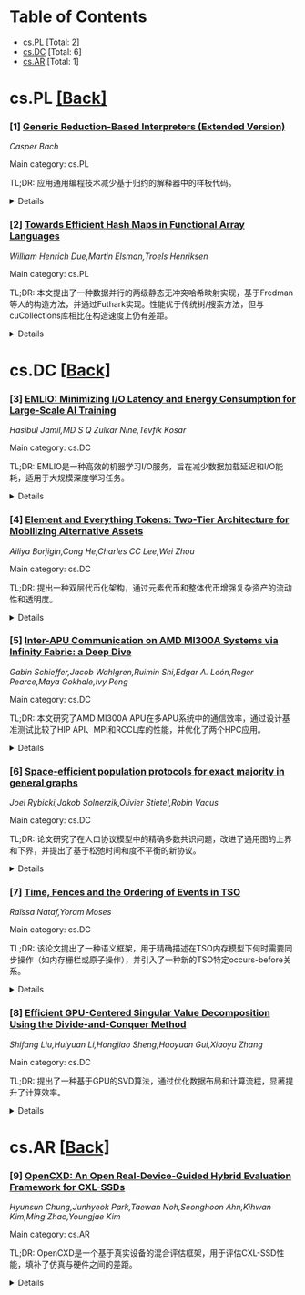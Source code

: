 <div id=toc></div>

# Table of Contents

- [cs.PL](#cs.PL) [Total: 2]
- [cs.DC](#cs.DC) [Total: 6]
- [cs.AR](#cs.AR) [Total: 1]


<div id='cs.PL'></div>

# cs.PL [[Back]](#toc)

### [1] [Generic Reduction-Based Interpreters (Extended Version)](https://arxiv.org/abs/2508.11297)
*Casper Bach*

Main category: cs.PL

TL;DR: 应用通用编程技术减少基于归约的解释器中的样板代码。


<details>
  <summary>Details</summary>
Motivation: 传统基于归约的解释器需要大量样板代码，增加了实现复杂度。

Method: 采用通用编程技术优化解释器的实现。

Result: 减少了样板代码，提高了开发效率。

Conclusion: 通用编程技术能有效简化基于归约的解释器的实现。

Abstract: Reduction-based interpreters are traditionally defined in terms of a one-step
reduction function which systematically decomposes a term into a potential
redex and context, contracts the redex, and recomposes it to construct the new
term to be further reduced. While implementing such interpreters follows a
systematic recipe, they often require interpreter engineers to write a
substantial amount of code -- much of it boilerplate. In this paper, we apply
well-known techniques from generic programming to reduce boilerplate code in
reduction-based interpreters.

</details>


### [2] [Towards Efficient Hash Maps in Functional Array Languages](https://arxiv.org/abs/2508.11443)
*William Henrich Due,Martin Elsman,Troels Henriksen*

Main category: cs.PL

TL;DR: 本文提出了一种数据并行的两级静态无冲突哈希映射实现，基于Fredman等人的构造方法，并通过Futhark实现。性能优于传统树/搜索方法，但与cuCollections库相比在构造速度上仍有差距。


<details>
  <summary>Details</summary>
Motivation: 研究如何在函数式数组语言中实现灵活、多态且抽象的哈希映射接口，特别是解决动态大小键的问题。

Method: 通过功能化Fredman等人的构造方法并扁平化，实现数据并行哈希映射，并在Futhark中实现。

Result: 性能优于传统方法，但在构造速度上不及cuCollections库。性能差异部分源于Futhark编译器的限制，部分源于数据并行编程模型的不足。

Conclusion: 探讨了函数式数组语言编程模型是否需要扩展以解决性能差距问题。

Abstract: We present a systematic derivation of a data-parallel implementation of
two-level, static and collision-free hash maps, by giving a functional
formulation of the Fredman et al. construction, and then flattening it. We
discuss the challenges of providing a flexible, polymorphic, and abstract
interface to hash maps in a functional array language, with particular
attention paid to the problem of dynamically sized keys, which we address by
associating each hash map with an arbitrary context. The algorithm is
implemented in Futhark, and the achieved GPU execution performance is compared
on simple benchmark problems. We find that our hash maps outperform
conventional tree/search-based approaches. Furthermore, our implementation is
compared against the state-of-the-art cuCollections library, which is
significantly faster for hash map construction, and to a lesser degree for
lookups. We explain to which extent the performance difference is due to
low-level code generation limitation in the Futhark compiler, and to which
extent it can be attributed to the data-parallel programming vocabulary not
providing the constructs necessary to express the equivalent of the algorithms
used by cuCollections. We end by reflecting to which extent the functional
array language programming model could, or should, be extended to address these
weaknesses.

</details>


<div id='cs.DC'></div>

# cs.DC [[Back]](#toc)

### [3] [EMLIO: Minimizing I/O Latency and Energy Consumption for Large-Scale AI Training](https://arxiv.org/abs/2508.11035)
*Hasibul Jamil,MD S Q Zulkar Nine,Tevfik Kosar*

Main category: cs.DC

TL;DR: EMLIO是一种高效的机器学习I/O服务，旨在减少数据加载延迟和I/O能耗，适用于大规模深度学习任务。


<details>
  <summary>Details</summary>
Motivation: 随着数据集规模超过本地存储容量，GPU计算速度超过网络和磁盘延迟，大规模深度学习任务面临I/O瓶颈。现有系统虽优化了数据加载时间，但忽视了I/O的能耗问题。

Method: EMLIO在存储节点上部署轻量级数据服务守护进程，通过序列化和批量处理原始样本，使用TCP流传输并支持乱序预取，同时与GPU加速预处理无缝集成。

Result: 在本地磁盘、局域网（0.05 ms和10 ms RTT）和广域网（30 ms RTT）环境中，EMLIO比现有加载器快8.6倍，能耗降低10.9倍，且性能与能耗不受网络距离影响。

Conclusion: EMLIO的服务架构为下一代AI云提供了可扩展的能源感知I/O方案。

Abstract: Large-scale deep learning workloads increasingly suffer from I/O bottlenecks
as datasets grow beyond local storage capacities and GPU compute outpaces
network and disk latencies. While recent systems optimize data-loading time,
they overlook the energy cost of I/O - a critical factor at large scale. We
introduce EMLIO, an Efficient Machine Learning I/O service that jointly
minimizes end-to-end data-loading latency T and I/O energy consumption E across
variable-latency networked storage. EMLIO deploys a lightweight data-serving
daemon on storage nodes that serializes and batches raw samples, streams them
over TCP with out-of-order prefetching, and integrates seamlessly with
GPU-accelerated (NVIDIA DALI) preprocessing on the client side. In exhaustive
evaluations over local disk, LAN (0.05 ms & 10 ms RTT), and WAN (30 ms RTT)
environments, EMLIO delivers up to 8.6X faster I/O and 10.9X lower energy use
compared to state-of-the-art loaders, while maintaining constant performance
and energy profiles irrespective of network distance. EMLIO's service-based
architecture offers a scalable blueprint for energy-aware I/O in
next-generation AI clouds.

</details>


### [4] [Element and Everything Tokens: Two-Tier Architecture for Mobilizing Alternative Assets](https://arxiv.org/abs/2508.11266)
*Ailiya Borjigin,Cong He,Charles CC Lee,Wei Zhou*

Main category: cs.DC

TL;DR: 提出一种双层代币化架构，通过元素代币和整体代币增强复杂资产的流动性和透明度。


<details>
  <summary>Details</summary>
Motivation: 传统框架难以交易或分割复杂资产（如矿山、发电厂等），需新方法提升其流动性和透明度。

Method: 引入元素代币（标准化、抵押的资产组件）和整体代币（资产的固定组合），支持双向转换和套利机制。

Result: 通过能源和工业案例展示，该方法使高价值项目可分割交易，类似股票或ETF。

Conclusion: 该架构降低投资门槛，改善价格发现，提供灵活融资，但需考虑实施和监管问题。

Abstract: Alternative assets such as mines, power plants, or infrastructure projects
are often large, heterogeneous bundles of resources, rights, and outputs whose
value is difficult to trade or fractionalize under traditional frameworks. This
paper proposes a novel two-tier tokenization architecture to enhance the
liquidity and transparency of such complex assets. We introduce the concepts of
Element Tokens and Everything Tokens: elemental tokens represent standardized,
fully collateralized components of an asset (e.g., outputs, rights, or
credits), while an everything token represents the entire asset as a fixed
combination of those elements. The architecture enables both fine-grained
partial ownership and integrated whole-asset ownership through a system of
two-way convertibility. We detail the design and mechanics of this system,
including an arbitrage mechanism that keeps the price of the composite token
aligned with the net asset value of its constituents. Through illustrative
examples in the energy and industrial sectors, we demonstrate that our approach
allows previously illiquid, high-value projects to be fractionalized and traded
akin to stocks or exchange-traded funds (ETFs). We discuss the benefits for
investors and asset owners, such as lower entry barriers, improved price
discovery, and flexible financing, as well as the considerations for
implementation and regulation.

</details>


### [5] [Inter-APU Communication on AMD MI300A Systems via Infinity Fabric: a Deep Dive](https://arxiv.org/abs/2508.11298)
*Gabin Schieffer,Jacob Wahlgren,Ruimin Shi,Edgar A. León,Roger Pearce,Maya Gokhale,Ivy Peng*

Main category: cs.DC

TL;DR: 本文研究了AMD MI300A APU在多APU系统中的通信效率，通过设计基准测试比较了HIP API、MPI和RCCL库的性能，并优化了两个HPC应用。


<details>
  <summary>Details</summary>
Motivation: 随着GPU计算性能的提升，HPC应用中高效的数据移动成为关键。AMD MI300A APU通过集成CPU、GPU和HBM，旨在减少CPU-GPU数据传输开销。

Method: 设计了基准测试评估GPU直接内存访问、APU间数据传输和集体通信，比较了HIP API、MPI和RCCL库的效率。

Result: 研究揭示了优化多APU系统通信的关键设计选择，包括编程接口、分配器和数据传输策略。

Conclusion: 通过优化Quicksilver和CloverLeaf应用，验证了MI300A APU在HPC中的潜力。

Abstract: The ever-increasing compute performance of GPU accelerators drives up the
need for efficient data movements within HPC applications to sustain
performance. Proposed as a solution to alleviate CPU-GPU data movement, AMD
MI300A Accelerated Processing Unit (APU) combines CPU, GPU, and high-bandwidth
memory (HBM) within a single physical package. Leadership supercomputers, such
as El Capitan, group four APUs within a single compute node, using Infinity
Fabric Interconnect. In this work, we design specific benchmarks to evaluate
direct memory access from the GPU, explicit inter-APU data movement, and
collective multi-APU communication. We also compare the efficiency of HIP APIs,
MPI routines, and the GPU-specialized RCCL library. Our results highlight key
design choices for optimizing inter-APU communication on multi-APU AMD MI300A
systems with Infinity Fabric, including programming interfaces, allocators, and
data movement. Finally, we optimize two real HPC applications, Quicksilver and
CloverLeaf, and evaluate them on a four MI100A APU system.

</details>


### [6] [Space-efficient population protocols for exact majority in general graphs](https://arxiv.org/abs/2508.11384)
*Joel Rybicki,Jakob Solnerzik,Olivier Stietel,Robin Vacus*

Main category: cs.DC

TL;DR: 论文研究了在人口协议模型中的精确多数共识问题，改进了通用图的上界和下界，并提出了基于松弛时间和度不平衡的新协议。


<details>
  <summary>Details</summary>
Motivation: 研究精确多数共识在通用图中的性能界限，以优化协议的稳定时间和空间复杂度。

Method: 通过分析随机游走的松弛时间和图的度不平衡，设计新的协议，并给出时间复杂度和空间复杂度的理论界限。

Result: 提出了一个协议，其稳定时间为O(Δ/δ τ_rel log²n)，空间复杂度为O(log n (log(Δ/δ) + log(τ_rel/n)))。

Conclusion: 在正则扩展图中，协议的空间复杂度接近最优，稳定时间也接近最优，同时为常数状态协议提供了新的上界。

Abstract: We study exact majority consensus in the population protocol model. In this
model, the system is described by a graph $G = (V,E)$ with $n$ nodes, and in
each time step, a scheduler samples uniformly at random a pair of adjacent
nodes to interact. In the exact majority consensus task, each node is given a
binary input, and the goal is to design a protocol that almost surely reaches a
stable configuration, where all nodes output the majority input value.
  We give improved upper and lower bounds for the exact majority in general
graphs. First, we give asymptotically tight time lower bounds for general
(unbounded space) protocols. Second, we obtain new upper bounds parameterized
by the relaxation time $\tau_{\mathsf{rel}}$ of the random walk on $G$ induced
by the scheduler and the degree imbalance $\Delta/\delta$ of $G$. Specifically,
we give a protocol that stabilizes in $O\left( \tfrac{\Delta}{\delta}
\tau_{\mathsf{rel}} \log^2 n \right)$ steps in expectation and with high
probability and uses $O\left( \log n \cdot \left(
\log\left(\tfrac{\Delta}{\delta}\right) + \log
\left(\tfrac{\tau_{\mathsf{rel}}}{n}\right) \right) \right)$ states in any
graph with minimum degree at least $\delta$ and maximum degree at most
$\Delta$.
  For regular expander graphs, this matches the optimal space complexity of
$\Theta(\log n)$ for fast protocols in complete graphs [Alistarh et al., SODA
2016 and Doty et al., FOCS 2022] with a nearly optimal stabilization time of
$O(n \log^2 n)$ steps. Finally, we give a new upper bound of
$O(\tau_{\mathsf{rel}} \cdot n \log n)$ for the stabilization time of a
constant-state protocol.

</details>


### [7] [Time, Fences and the Ordering of Events in TSO](https://arxiv.org/abs/2508.11415)
*Raïssa Nataf,Yoram Moses*

Main category: cs.DC

TL;DR: 该论文提出了一种语义框架，用于精确描述在TSO内存模型下何时需要同步操作（如内存栅栏或原子操作），并引入了一种新的TSO特定occurs-before关系。


<details>
  <summary>Details</summary>
Motivation: TSO内存模型通过延迟写操作的可见性支持硬件优化，但增加了正确性推理的复杂性，需要同步操作来确保顺序一致性，而这些操作可能带来性能开销。

Method: 提出了一种新的TSO特定occurs-before关系，扩展了Lamport的happens-before关系，并通过定理证明事件间的时序顺序必须通过occurs-before链实现。

Result: 通过分析栅栏和原子操作在创建occurs-before链中的作用，明确了这些同步操作的必要性，并推广了线性化共享内存对象的先前下界。

Conclusion: 该研究为TSO模型中的信息流和因果关系提供了理论支持，扩展了异步系统的通信推理方法。

Abstract: The Total Store Order (TSO) is arguably the most widely used relaxed memory
model in multiprocessor architectures, widely implemented, for example in
Intel's x86 and x64 platforms. It allows processes to delay the visibility of
writes through store buffering. While this supports hardware-level
optimizations and makes a significant contribution to multiprocessor
efficiency, it complicates reasoning about correctness, as executions may
violate sequential consistency. Ensuring correct behavior often requires
inserting synchronization primitives such as memory fences ($F$) or atomic
read-modify-write ($RMW$) operations, but this approach can incur significant
performance costs. In this work, we develop a semantic framework that precisely
characterizes when such synchronization is necessary under TSO. We introduce a
novel TSO-specific occurs-before relation, which adapts Lamport's celebrated
happens-before relation from asynchronous message-passing systems to the TSO
setting. Our main result is a theorem that proves that the only way to ensure
that two events that take place at different sites are temporally ordered is by
having the execution create an occurs-before chain between the events. By
studying the role of fences and $RMW$s in creating occurs-before chains, we are
then able to capture cases in which these costly synchronization operations are
unavoidable. Since proper real-time ordering of events is a fundamental aspect
of consistency conditions such as Linearizability, our analysis provides a
sound theoretical understanding of essential aspects of the TSO model. In
particular, we are able to generalize prior lower bounds for linearizable
implementations of shared memory objects. Our results capture the structure of
information flow and causality in the TSO model by extending the standard
communication-based reasoning from asynchronous systems to the TSO memory
model.

</details>


### [8] [Efficient GPU-Centered Singular Value Decomposition Using the Divide-and-Conquer Method](https://arxiv.org/abs/2508.11467)
*Shifang Liu,Huiyuan Li,Hongjiao Sheng,Haoyuan Gui,Xiaoyu Zhang*

Main category: cs.DC

TL;DR: 提出了一种基于GPU的SVD算法，通过优化数据布局和计算流程，显著提升了计算效率。


<details>
  <summary>Details</summary>
Motivation: 传统SVD方法在异构系统中存在计算速度慢和CPU-GPU数据传输频繁的问题，GPU的计算能力未得到充分利用。

Method: 设计了基于GPU的双对角分治（BDC）方法，重新规划算法和数据布局，完全在GPU上进行计算，减少数据传输，并优化BLAS利用率。

Result: 在AMD MI210和NVIDIA V100 GPU上，相比rocSOLVER/cuSOLVER和MAGMA，分别实现了最高1293.64x/7.47x和14.10x/12.38x的加速比。

Conclusion: 提出的GPU中心化SVD算法显著提升了计算效率，为矩阵分解问题提供了更高效的解决方案。

Abstract: Singular Value Decomposition (SVD) is a fundamental matrix factorization
technique in linear algebra, widely applied in numerous matrix-related
problems. However, traditional SVD approaches are hindered by slow panel
factorization and frequent CPU-GPU data transfers in heterogeneous systems,
despite advancements in GPU computational capabilities. In this paper, we
introduce a GPU-centered SVD algorithm, incorporating a novel GPU-based
bidiagonal divide-and-conquer (BDC) method. We reformulate the algorithm and
data layout of different steps for SVD computation, performing all panel-level
computations and trailing matrix updates entirely on GPU to eliminate CPU-GPU
data transfers. Furthermore, we integrate related computations to optimize BLAS
utilization, thereby increasing arithmetic intensity and fully leveraging the
computational capabilities of GPUs. Additionally, we introduce a newly
developed GPU-based BDC algorithm that restructures the workflow to eliminate
matrix-level CPU-GPU data transfers and enable asynchronous execution between
the CPU and GPU. Experimental results on AMD MI210 and NVIDIA V100 GPUs
demonstrate that our proposed method achieves speedups of up to 1293.64x/7.47x
and 14.10x/12.38x compared to rocSOLVER/cuSOLVER and MAGMA, respectively.

</details>


<div id='cs.AR'></div>

# cs.AR [[Back]](#toc)

### [9] [OpenCXD: An Open Real-Device-Guided Hybrid Evaluation Framework for CXL-SSDs](https://arxiv.org/abs/2508.11477)
*Hyunsun Chung,Junhyeok Park,Taewan Noh,Seonghoon Ahn,Kihwan Kim,Ming Zhao,Youngjae Kim*

Main category: cs.AR

TL;DR: OpenCXD是一个基于真实设备的混合评估框架，用于评估CXL-SSD性能，填补了仿真与硬件之间的差距。


<details>
  <summary>Details</summary>
Motivation: 由于缺乏原生支持CXL.mem协议的SSD硬件，现有方法难以准确评估CXL-SSD性能，尤其是固件级交互和低层存储动态。

Method: OpenCXD结合了主机端的周期精确CXL.mem仿真器和运行真实固件的物理OpenSSD平台，实现仿真内存请求触发的固件执行。

Result: OpenCXD能够反映仿真无法观察到的设备级现象，为未来CXL-SSD固件设计提供关键见解。

Conclusion: OpenCXD为CXL-SSD性能评估提供了一种更接近硬件的方法，有助于优化固件设计。

Abstract: The advent of Compute Express Link (CXL) enables SSDs to participate in the
memory hierarchy as large-capacity, byte-addressable memory devices. These
CXL-enabled SSDs (CXL-SSDs) offer a promising new tier between DRAM and
traditional storage, combining NAND flash density with memory-like access
semantics. However, evaluating the performance of CXL-SSDs remains difficult
due to the lack of hardware that natively supports the CXL.mem protocol on
SSDs. As a result, most prior work relies on hybrid simulators combining CPU
models augmented with CXL.mem semantics and SSD simulators that approximate
internal flash behaviors. While effective for early-stage exploration, this
approach cannot faithfully model firmware-level interactions and low-level
storage dynamics critical to CXL-SSD performance. In this paper, we present
OpenCXD, a real-device-guided hybrid evaluation framework that bridges the gap
between simulation and hardware. OpenCXD integrates a cycle-accurate CXL.mem
simulator on the host side with a physical OpenSSD platform running real
firmware. This enables in-situ firmware execution triggered by simulated memory
requests. Through these contributions, OpenCXD reflects device-level phenomena
unobservable in simulation-only setups, providing critical insights for future
firmware design tailored to CXL-SSDs.

</details>
